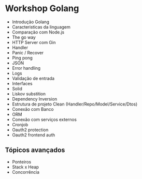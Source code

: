 # Workshop Golang

- Introdução Golang
- Caracteristicas da linguagem
- Comparação com Node.js
- The go way
- HTTP Server com Gin
- Handler
- Panic / Recover
- Ping pong
- JSON
- Error handling
- Logs
- Validação de entrada
- Interfaces
- Solid
- Liskov substition
- Dependency Inversion
- Estrutura de projeto Clean (Handler/Repo/Model/Service/Dtos)
- Conexão com Banco
- ORM
- Conexão com serviços externos
- Cronjob
- Oauth2 protection
- Oauth2 frontend auth

## Tópicos avançados

- Ponteiros
- Stack x Heap
- Concorrência
